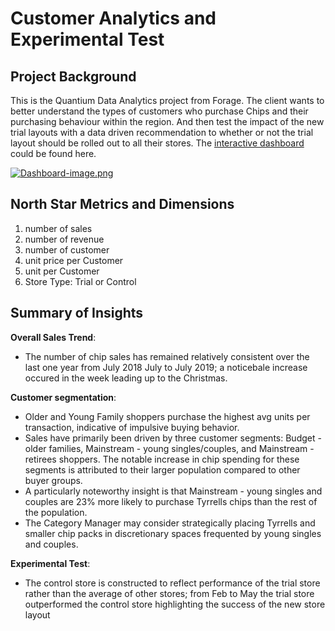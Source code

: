 # Customer Analytics and Experimental Test

## Project Background
This is the Quantium Data Analytics project from Forage. The client wants to better understand the types of customers who purchase Chips and their purchasing behaviour within the region. And  then test the impact of the new trial layouts with a data driven recommendation to whether or not the trial layout should be rolled out to all their stores. The [interactive dashboard](https://public.tableau.com/app/profile/jia.xu4667/viz/quantium_project_report/Dashboard1) could be found here.


[![Dashboard-image.png](https://i.postimg.cc/MTCdzW8C/Dashboard-image.png)](https://postimg.cc/7GNgVrh9)


## North Star Metrics and Dimensions
1. number of sales
2. number of revenue
3. number of customer
4. unit price per Customer
5. unit per Customer
6. Store Type: Trial or Control 

## Summary of Insights

**Overall Sales Trend**: 
- The number of chip sales has remained relatively consistent over the last one year from July 2018 July to July 2019; a noticebale increase occured in the week leading up to the Christmas.

**Customer segmentation**:
- Older and Young Family shoppers purchase the highest avg units per transaction, indicative of impulsive buying behavior.
- Sales have primarily been driven by three customer segments: Budget - older families, Mainstream - young singles/couples, and Mainstream - retirees shoppers. The notable increase in chip spending for these segments is attributed to their larger population compared to other buyer groups.
- A particularly noteworthy insight is that Mainstream - young singles and couples are 23% more likely to purchase Tyrrells chips than the rest of the population.
- The Category Manager may consider strategically placing Tyrrells and smaller chip packs in discretionary spaces frequented by young singles and couples. 

**Experimental Test**: 

- The control store is constructed to reflect performance of the trial store rather than the average of other stores; from Feb to May the trial store outperformed the control store highlighting the success of the new store layout


